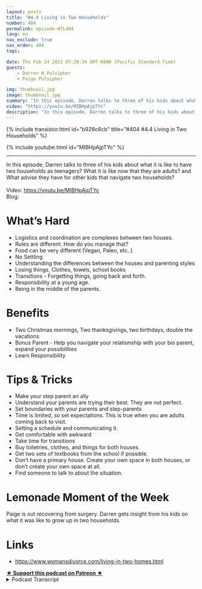 ```yaml
---
layout: posts
title: "#4.4 Living in Two Households"
number: 404
permalink: episode-WTL404
lang: en
nav_exclude: true
nav_order: 404
tags:

date: Thu Feb 24 2022 07:20:34 GMT-0800 (Pacific Standard Time)
guests:
    - Darren W Pulsipher
    - Paige Pulsipher

img: thumbnail.jpg
image: thumbnail.jpg
summary: "In this episode, Darren talks to three of his kids about what it is like to have two households as teenagers? What it is like now that they are adults? and What advise they have for other kids that navigate two households?"
video: "https://youtu.be/MIBHpAjpTYc"
description: "In this episode, Darren talks to three of his kids about what it is like to have two households as teenagers? What it is like now that they are adults? and What advise they have for other kids that navigate two households?"
---
```


<div>
{% include transistor.html id="b928c6cb" title="#404 #4.4 Living in Two Households" %}

{% include youtube.html id="MIBHpAjpTYc" %}
</div>

---

<html><head></head><body><div>In this episode, Darren talks to three of his kids about what it is like to have two households as teenagers? What it is like now that they are adults? and What advise they have for other kids that navigate two households?<br><br></div><div>Video: <a href="https://youtu.be/MIBHpAjpTYc">https://youtu.be/MIBHpAjpTYc</a></div><div>Blog:&nbsp;</div><h1>What’s Hard</h1><ul><li>Logistics and coordination are complexes between two houses.</li><li>Rules are different. How do you manage that?</li><li>Food can be very different (Vegan, Paleo, etc..)</li><li>No Settling</li><li>Understanding the differences between the houses and parenting styles</li><li>Losing things, Clothes, towels, school books</li><li>Transitions - Forgetting things, going back and forth.</li><li>Responsibility at a young age.</li><li>Being in the middle of the parents.</li></ul><h1>Benefits</h1><ul><li>Two Christmas mornings, Two thanksgivings, two birthdays, double the vacations</li><li>Bonus Parent - Help you navigate your relationship with your bio parent, expand your possibilities</li><li>Learn Responsibility</li></ul><h1>Tips &amp; Tricks</h1><ul><li>Make your step parent an ally</li><li>Understand your parents are trying their best. They are not perfect.</li><li>Set boundaries with your parents and step-parents</li><li>Time is limited, so set expectations. This is true when you are adults coming back to visit.</li><li>Setting a schedule and communicating it.</li><li>Get comfortable with awkward</li><li>Take time for transitions</li><li>Buy toiletries, clothes, and things for both houses.</li><li>Get two sets of textbooks from the school if possible.</li><li>Don’t have a primary house. Create your own space in both houses, or don’t create your own space at all.</li><li>Find someone to talk to about the situation.</li></ul><h1>Lemonade Moment of the Week</h1><div>Paige is out recovering from surgery. Darren gets insight from his kids on what it was like to grow up in two households.&nbsp;</div><h1>Links</h1><ul><li><a href="https://www.womansdivorce.com/living-in-two-homes.html">https://www.womansdivorce.com/living-in-two-homes.html</a></li></ul>
<strong>
  <a href="https://www.patreon.com/wheresthelemonade" target="_donate" rel="payment" title="★ Support this podcast on Patreon ★">★ Support this podcast on Patreon ★</a>
</strong></body></html>

<details>
<summary> Podcast Transcript </summary>

<p></p>

</details>
